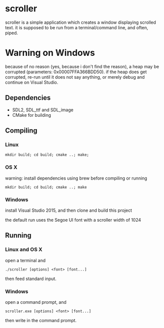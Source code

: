 # scroller
scroller is a simple application which creates a window displaying scrolled text. it is supposed to be run from a terminal/command line, and often, piped.

# Warning on Windows
because of no reason (yes, because i don't find the reason), a heap may be corrupted (parameters: 0x00007FFA366BDD50). if the heap does get corrupted, re-run until it does not say anything, or merely debug and continue on Visual Studio.

## Dependencies
- SDL2, SDL_ttf and SDL_image
- CMake for building

## Compiling
### Linux
```
mkdir build; cd build; cmake ..; make;
```

### OS X
warning: install dependencies using brew before compiling or running
```
mkdir build; cd build; cmake ..; make
```

### Windows
install Visual Studio 2015, and then clone and build this project

the default run uses the Segoe UI font with a scroller width of 1024

## Running
### Linux and OS X
open a terminal and
```
./scroller [options] <font> [font...]
```
then feed standard input.

### Windows
open a command prompt, and
```
scroller.exe [options] <font> [font...]
```
then write in the command prompt.

